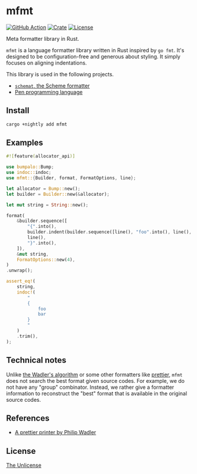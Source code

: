 # mfmt

[![GitHub Action](https://img.shields.io/github/actions/workflow/status/raviqqe/mfmt/test.yaml?branch=main&style=flat-square)](https://github.com/raviqqe/mfmt/actions?query=workflow%3Atest)
[![Crate](https://img.shields.io/crates/v/mfmt.svg?style=flat-square)](https://crates.io/crates/mfmt)
[![License](https://img.shields.io/github/license/raviqqe/mfmt.svg?style=flat-square)](https://github.com/raviqqe/mfmt/blob/main/UNLICENSE)

Meta formatter library in Rust.

`mfmt` is a language formatter library written in Rust inspired by `go fmt`. It's designed to be configuration-free and generous about styling. It simply focuses on aligning indentations.

This library is used in the following projects.

- [`schemat`, the Scheme formatter](https://github.com/raviqqe/schemat)
- [Pen programming language](https://github.com/pen-lang/pen)

## Install

```sh
cargo +nightly add mfmt
```

## Examples

```rust
#![feature(allocator_api)]

use bumpalo::Bump;
use indoc::indoc;
use mfmt::{Builder, format, FormatOptions, line};

let allocator = Bump::new();
let builder = Builder::new(&allocator);

let mut string = String::new();

format(
    &builder.sequence([
        "{".into(),
        builder.indent(builder.sequence([line(), "foo".into(), line(), "bar".into()])),
        line(),
        "}".into(),
    ]),
    &mut string,
    FormatOptions::new(4),
)
.unwrap();

assert_eq!(
    string,
    indoc!(
        "
        {
            foo
            bar
        }
        "
    )
    .trim(),
);
```

## Technical notes

Unlike [the Wadler's algorithm][wadler] or some other formatters like [prettier](https://prettier.io/), `mfmt` does not search the best format given source codes. For example, we do not have any "group" combinator. Instead, we rather give a formatter information to reconstruct the "best" format that is available in the original source codes.

## References

- [A prettier printer by Philip Wadler][wadler]

## License

[The Unlicense](https://github.com/raviqqe/mfmt/blob/main/UNLICENSE)

[wadler]: https://homepages.inf.ed.ac.uk/wadler/papers/prettier/prettier.pdf

